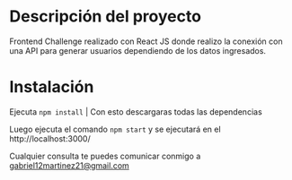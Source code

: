 # Descripción del proyecto

Frontend Challenge realizado con React JS donde realizo la conexión con una API para generar usuarios dependiendo de los datos ingresados.

# Instalación

Ejecuta `npm install` | Con esto descargaras todas las dependencias

Luego ejecuta el comando `npm start` y se ejecutará en el http://localhost:3000/

Cualquier consulta te puedes comunicar conmigo a gabriel12martinez21@gmail.com
